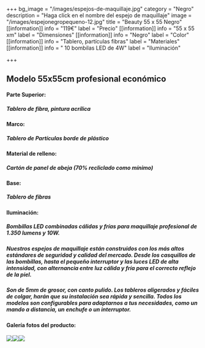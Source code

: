 +++
bg_image = "/images/espejos-de-maquillaje.jpg"
category = "Negro"
description = "Haga click en el nombre del espejo de maquillaje"
image = "/images/espejonegropequeno-12.jpg"
title = "Beauty 55 x 55 Negro"
[[information]]
info = "119€"
label = "Precio"
[[information]]
info = "55 x 55 xm"
label = "Dimensiones"
[[information]]
info = "Negro"
label = "Color"
[[information]]
info = "Tablero, partículas fibras"
label = "Materiales"
[[information]]
info = " 10 bombilas LED de 4W"
label = "Iluminación"

+++
## Modelo 55x55cm profesional económico

#### **Parte Superior:**

##### Tablero de fibra, pintura acrílica

#### **Marco:**

##### Tablero de Partículas borde de plástico

#### **Material de relleno:**

##### Cartón de panel de abeja (70% recliclado como mínimo)

#### **Base:**

##### Tablero de fibras

#### **Iluminación:**

##### Bombillas LED combinadas cálidas y frías para maquillaje profesional de 1.350 lumens y 10W.

##### Nuestros espejos de maquillaje están construidos con los más altos estándares de seguridad y calidad del mercado. Desde los casquillos de las bombillas, hasta el pequeño interruptor y las luces LED de alta intensidad, con alternancia entre luz cálida y fría para el correcto reflejo de la piel.

##### Son de 5mm de grosor, con canto pulido. Los tableros aligerados y fáciles de colgar, harán que su instalación sea rápida y sencilla. Todos los modelos son configurables para adaptarnos a tus necesidades, como un mando a distancia, un enchufe o un interruptor.

#### Galería fotos del producto:

![](/images/espejonegropequeno-12.jpg)![](/images/espejonegropequeno-22.jpg)![](/images/espejonegropequeno-32.jpg)